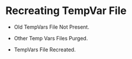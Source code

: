# Recreating TempVar File

* Old TempVars File Not Present.

* Other Temp Vars Files Purged.

* TempVars File Recreated.
